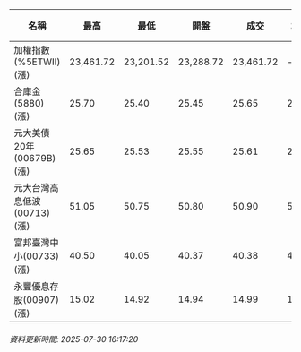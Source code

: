 | 名稱 | 最高 | 最低 | 開盤 | 成交 | 均價 | 成交金額(億) | 昨收 | 漲跌幅 | 漲跌 | 總量 | 昨量 | 振幅 |
| -------- | -------- | -------- | -------- |-------- | -------- | -------- |-------- |-------- |-------- | -------- | -------- |-------- |
|加權指數(%5ETWII) (漲)|23,461.72|23,201.52|23,288.72|23,461.72|-|3,274.93|23,201.52|1.12%|260.20|6,054,784|0|1.12%|
|合庫金(5880) (漲)|25.70|25.40|25.45|25.65|25.60|2.05|25.40|0.98%|0.25|8,019|5,953|1.18%|
|元大美債20年(00679B) (漲)|25.65|25.53|25.55|25.61|25.60|13.12|25.25|1.43%|0.36|51,261|39,003|0.48%|
|元大台灣高息低波(00713) (漲)|51.05|50.75|50.80|50.90|50.91|3.42|50.75|0.30%|0.15|6,722|8,954|0.59%|
|富邦臺灣中小(00733) (漲)|40.50|40.05|40.37|40.38|40.27|0.259|40.32|0.15%|0.06|644|1,264|1.12%|
|永豐優息存股(00907) (漲)|15.02|14.92|14.94|14.99|14.97|0.186|14.93|0.40%|0.06|1,242|660|0.67%|
###### 資料更新時間: 2025-07-30 16:17:20